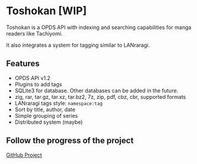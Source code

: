 # Toshokan \[WIP\]

Toshokan is a OPDS API with indexing and searching capabilities for manga readers like Tachiyomi.

It also integrates a system for tagging similar to LANraragi.

## Features

- OPDS API v1.2
- Plugins to add tags
- SQLite3 for database. Other databases can be added in the future.
- zig, rar, tar.gz, tar.xz, tar.bz2, 7z, zip, pdf, cbz, cbr, supported formats
- LANraragi tags style: `namespace:tag`
- Sort by title, author, date
- Simple grouping of series
- Distributed system (maybe)

## Follow the progress of the project

[GitHub Project](https://github.com/users/Darkness4/projects/2)
